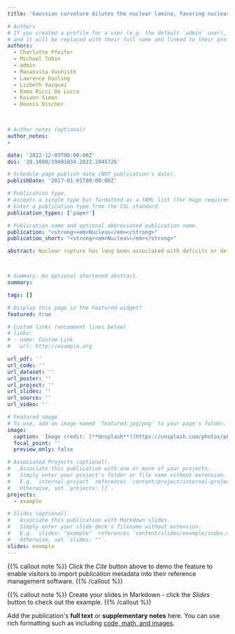 ```yaml
---
title: 'Gaussian curvature dilutes the nuclear lamina, favoring nuclear rupture, especially at high strain rate'

# Authors
# If you created a profile for a user (e.g. the default `admin` user), write the username (folder name) here
# and it will be replaced with their full name and linked to their profile.
authors:
  - Charlotte Pfeifer
  - Michael Tobin
  - admin
  - Manasvita Vashisth
  - Lawrence Dooling
  - Lizbeth Vazquez
  - Emma Ricci De Lucca
  - Keiann Simon
  - Dennis Discher

  

# Author notes (optional)
author_notes:
- 

date: '2022-12-03T00:00:00Z'
doi: '10.1080/19491034.2022.2045726'

# Schedule page publish date (NOT publication's date).
publishDate: '2017-01-01T00:00:00Z'

# Publication type.
# Accepts a single type but formatted as a YAML list (for Hugo requirements).
# Enter a publication type from the CSL standard.
publication_types: ['paper']

# Publication name and optional abbreviated publication name.
publication: "<strong><em>Nucleus</em></strong>"
publication_short: "<strong><em>Nucleus</em></strong>"

abstract: Nuclear rupture has long been associated with deficits or defects in lamins, with recent results also indicating a role for actomyosin stress, but key physical determinants of rupture remain unclear. Here, lamin-B filaments stably interact with the nuclear membrane at sites of low Gaussian curvature yet dilute at high curvature to favor rupture, whereas lamin-A depletion requires high strain-rates. Live-cell imaging of lamin-B1 gene-edited cancer cells is complemented by fixed-cell imaging of rupture in iPS-derived progeria patients cells, cells within beating chick embryo hearts, and cancer cells with multi-site rupture after migration through small pores. Data fit a model of stiff filaments that detach from a curved surface.Rupture is modestly suppressed by inhibiting myosin-II and by hypotonic stress, which slow the strain-rates. Lamin-A dilution and rupture probability indeed increase above a threshold rate of nuclear pulling. Curvature-sensing mechanisms of proteins at plasma membranes, including Piezo1, might thus apply at nuclear membranes. Summary statement High nuclear curvature drives lamina dilution and nuclear envelope rupture even when myosin stress is inhibited. Stiff filaments generally dilute from sites of high Gaussian curvature, providing mathematical fits of experiments.



# Summary. An optional shortened abstract.
summary: 

tags: []

# Display this page in the Featured widget?
featured: true

# Custom links (uncomment lines below)
# links:
# - name: Custom Link
#   url: http://example.org

url_pdf: ''
url_code: ''
url_dataset: ''
url_poster: ''
url_project: ''
url_slides: ''
url_source: ''
url_video: ''

# Featured image
# To use, add an image named `featured.jpg/png` to your page's folder.
image:
  caption: 'Image credit: [**Unsplash**](https://unsplash.com/photos/pLCdAaMFLTE)'
  focal_point: ''
  preview_only: false

# Associated Projects (optional).
#   Associate this publication with one or more of your projects.
#   Simply enter your project's folder or file name without extension.
#   E.g. `internal-project` references `content/project/internal-project/index.md`.
#   Otherwise, set `projects: []`.
projects:
  - example

# Slides (optional).
#   Associate this publication with Markdown slides.
#   Simply enter your slide deck's filename without extension.
#   E.g. `slides: "example"` references `content/slides/example/index.md`.
#   Otherwise, set `slides: ""`.
slides: example
---
```


{{% callout note %}}
Click the _Cite_ button above to demo the feature to enable visitors to import publication metadata into their reference management software.
{{% /callout %}}

{{% callout note %}}
Create your slides in Markdown - click the _Slides_ button to check out the example.
{{% /callout %}}

Add the publication's **full text** or **supplementary notes** here. You can use rich formatting such as including [code, math, and images](https://docs.hugoblox.com/content/writing-markdown-latex/).
